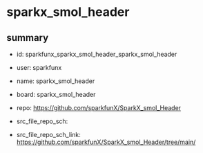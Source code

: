 # sparkx_smol_header
 
## summary 
* id: sparkfunx_sparkx_smol_header_sparkx_smol_header
* user: sparkfunx
* name: sparkx_smol_header
* board: sparkx_smol_header
* repo: https://github.com/sparkfunX/SparkX_smol_Header



* src_file_repo_sch: 
* src_file_repo_sch_link: https://github.com/sparkfunX/SparkX_smol_Header/tree/main/




